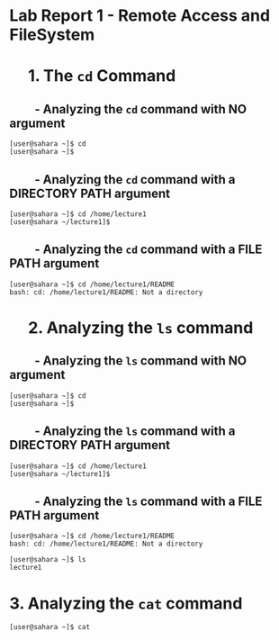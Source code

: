 # Lab Report 1 - Remote Access and FileSystem

# &nbsp;&nbsp;&nbsp;&nbsp; 1. The `cd` Command

## &nbsp;&nbsp;&nbsp;&nbsp;&nbsp;&nbsp;&nbsp;&nbsp; - Analyzing the `cd` command with **NO** argument

```
[user@sahara ~]$ cd
[user@sahara ~]$
```

## &nbsp;&nbsp;&nbsp;&nbsp;&nbsp;&nbsp;&nbsp;&nbsp; - Analyzing the `cd` command with a **DIRECTORY PATH** argument

```
[user@sahara ~]$ cd /home/lecture1
[user@sahara ~/lecture1]$ 
```

## &nbsp;&nbsp;&nbsp;&nbsp;&nbsp;&nbsp;&nbsp;&nbsp; - Analyzing the `cd` command with a **FILE PATH** argument

```
[user@sahara ~]$ cd /home/lecture1/README
bash: cd: /home/lecture1/README: Not a directory
```

# &nbsp;&nbsp;&nbsp;&nbsp; 2. Analyzing the `ls` command

## &nbsp;&nbsp;&nbsp;&nbsp;&nbsp;&nbsp;&nbsp;&nbsp; - Analyzing the `ls` command with **NO** argument

```
[user@sahara ~]$ cd
[user@sahara ~]$
```

## &nbsp;&nbsp;&nbsp;&nbsp;&nbsp;&nbsp;&nbsp;&nbsp; - Analyzing the `ls` command with a **DIRECTORY PATH** argument

```
[user@sahara ~]$ cd /home/lecture1
[user@sahara ~/lecture1]$ 
```

## &nbsp;&nbsp;&nbsp;&nbsp;&nbsp;&nbsp;&nbsp;&nbsp; - Analyzing the `ls` command with a **FILE PATH** argument

```
[user@sahara ~]$ cd /home/lecture1/README
bash: cd: /home/lecture1/README: Not a directory
```

```
[user@sahara ~]$ ls
lecture1
```

# 3. Analyzing the `cat` command

```
[user@sahara ~]$ cat

```
